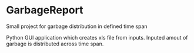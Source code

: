# GarbageReport
Small project for garbage distribution in defined time span

Python GUI application which creates xls file from inputs. 
Inputed amout of garbage is distributed across time span.
